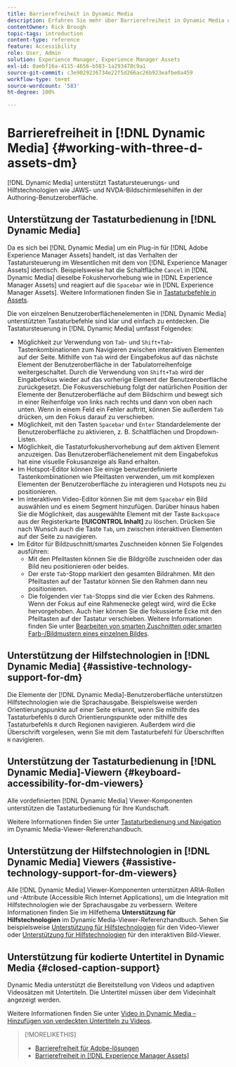 ```yaml
---
title: Barrierefreiheit in Dynamic Media
description: Erfahren Sie mehr über Barrierefreiheit in Dynamic Media und Dynamic Media-Viewern.
contentOwner: Rick Brough
topic-tags: introduction
content-type: reference
feature: Accessibility
role: User, Admin
solution: Experience Manager, Experience Manager Assets
exl-id: 0aebf16a-4115-4656-b583-1a293478c9a1
source-git-commit: c3e9029236734e22f5d266ac26b923eafbe0a459
workflow-type: tm+mt
source-wordcount: '583'
ht-degree: 100%

---
```


# Barrierefreiheit in [!DNL Dynamic Media] {#working-with-three-d-assets-dm}

[!DNL Dynamic Media] unterstützt Tastatursteuerungs- und Hilfstechnologien wie JAWS- und NVDA-Bildschirmlesehilfen in der Authoring-Benutzeroberfläche.

## Unterstützung der Tastaturbedienung in [!DNL Dynamic Media]

Da es sich bei [!DNL Dynamic Media] um ein Plug-in für [!DNL Adobe Experience Manager Assets] handelt, ist das Verhalten der Tastatursteuerung im Wesentlichen mit dem von [!DNL Experience Manager Assets] identisch. Beispielsweise hat die Schaltfläche `Cancel` in [!DNL Dynamic Media] dieselbe Fokushervorhebung wie in [!DNL Experience Manager Assets] und reagiert auf die `Spacebar` wie in [!DNL Experience Manager Assets]. Weitere Informationen finden Sie in [Tastaturbefehle in Assets](/help/assets/accessibility.md#keyboard-shortcuts).

Die von einzelnen Benutzeroberflächenelementen in [!DNL Dynamic Media] unterstützten Tastaturbefehle sind klar und einfach zu entdecken. Die Tastatursteuerung in [!DNL Dynamic Media] umfasst Folgendes:

* Möglichkeit zur Verwendung von `Tab`- und `Shift+Tab`-Tastenkombinationen zum Navigieren zwischen interaktiven Elementen auf der Seite.
Mithilfe von `Tab` wird der Eingabefokus auf das nächste Element der Benutzeroberfläche in der Tabulatorreihenfolge weitergeschaltet. Durch die Verwendung von `Shift+Tab` wird der Eingabefokus wieder auf das vorherige Element der Benutzeroberfläche zurückgesetzt.
Die Fokusverschiebung folgt der natürlichen Position der Elemente der Benutzeroberfläche auf dem Bildschirm und bewegt sich in einer Reihenfolge von links nach rechts und dann von oben nach unten. Wenn in einem Feld ein Fehler auftritt, können Sie außerdem `Tab` drücken, um den Fokus darauf zu verschieben.
* Möglichkeit, mit den Tasten `Spacebar` und `Enter` Standardelemente der Benutzeroberfläche zu aktivieren, z. B. Schaltflächen und Dropdown-Listen.
* Möglichkeit, die Tastaturfokushervorhebung auf dem aktiven Element anzuzeigen. Das Benutzeroberflächenelement mit dem Eingabefokus hat eine visuelle Fokusanzeige als Rand erhalten.
* Im Hotspot-Editor können Sie einige benutzerdefinierte Tastenkombinationen wie Pfeiltasten verwenden, um mit komplexen Elementen der Benutzeroberfläche zu interagieren und Hotspots neu zu positionieren.
* Im interaktiven Video-Editor können Sie mit dem `Spacebar` ein Bild auswählen und es einem Segment hinzufügen. Darüber hinaus haben Sie die Möglichkeit, das ausgewählte Element mit der Taste `Backspace` aus der Registerkarte **[!UICONTROL Inhalt]** zu löschen. Drücken Sie nach Wunsch auch die Taste `Tab`, um zwischen interaktiven Elementen auf der Seite zu navigieren.
* Im Editor für Bildzuschnitt/smartes Zuschneiden können Sie Folgendes ausführen:
   * Mit den Pfeiltasten können Sie die Bildgröße zuschneiden oder das Bild neu positionieren oder beides.
   * Der erste `Tab`-Stopp markiert den gesamten Bildrahmen. Mit den Pfeiltasten auf der Tastatur können Sie den Rahmen dann neu positionieren.
   * Die folgenden vier `Tab`-Stopps sind die vier Ecken des Rahmens. Wenn der Fokus auf eine Rahmenecke gelegt wird, wird die Ecke hervorgehoben. Auch hier können Sie die fokussierte Ecke mit den Pfeiltasten auf der Tastatur verschieben.
Weitere Informationen finden Sie unter [Bearbeiten von smarten Zuschnitten oder smarten Farb-/Bildmustern eines einzelnen Bildes](/help/assets/image-profiles.md#editing-the-smart-crop-or-smart-swatch-of-a-single-image).

<!-- Keyboarding is the same because Dynamic Media is using the same UI library (Coral 3 (AEM 6.5) or Coral Spectrum (in Skyline)) as entire AEM Assets.  -->

<!-- In the Hotspot editor, Dynamic Media lets you use arrow keys to control the position of a hot spot. See [Carousel Banners](/help/assets/dynamic-media/carousel-banners.md#adding-hotspots-or-image-maps-to-an-image-banner) or [Interactive Images](/help/assets/dynamic-media/interactive-images.md#adding-hotspots-to-an-image-banner)  -->

<!-- I think we should definitely mention this in the DM-specific area of documentation for keyboard support. -->

<!-- I would not get into much of details of specific keyboard support logic of these editors. One of the reasons - chances are that accessibility support will receive Phase2-like attention, with more holistic approach. -->

## Unterstützung der Hilfstechnologien in [!DNL Dynamic Media] {#assistive-technology-support-for-dm}

Die Elemente der [!DNL Dynamic Media]-Benutzeroberfläche unterstützen Hilfstechnologien wie die Sprachausgabe. Beispielsweise werden Orientierungspunkte auf einer Seite erkannt, wenn Sie mithilfe des Tastaturbefehls `D` durch Orientierungspunkte oder mithilfe des Tastaturbefehls `R` durch Regionen navigieren. Außerdem wird die Überschrift vorgelesen, wenn Sie mit dem Tastaturbefehl für Überschriften `H` navigieren.

## Unterstützung der Tastaturbedienung in [!DNL Dynamic Media]-Viewern {#keyboard-accessibility-for-dm-viewers}

Alle vordefinierten [!DNL Dynamic Media] Viewer-Komponenten unterstützen die Tastaturbedienung für Ihre Kundschaft.

Weitere Informationen finden Sie unter [Tastaturbedienung und Navigation](https://experienceleague.adobe.com/docs/dynamic-media-developer-resources/library/c-keyboard-accessibility.html?lang=de) im Dynamic Media-Viewer-Referenzhandbuch.

## Unterstützung der Hilfstechnologien in [!DNL Dynamic Media] Viewers {#assistive-technology-support-for-dm-viewers}

Alle [!DNL Dynamic Media] Viewer-Komponenten unterstützen ARIA-Rollen und -Attribute (Accessible Rich Internet Applications), um die Integration mit Hilfstechnologien wie der Sprachausgabe zu verbessern.
Weitere Informationen finden Sie im Hilfethema **Unterstützung für Hilfstechnologien** im Dynamic Media-Viewer-Referenzhandbuch. Sehen Sie beispielsweise [Unterstützung für Hilfstechnologien](https://experienceleague.adobe.com/docs/dynamic-media-developer-resources/library/viewers-aem-assets-dmc/video/r-html5-video-viewer-20-assistive.html?lang=de) für den Video-Viewer oder [Unterstützung für Hilfstechnologien](https://experienceleague.adobe.com/docs/dynamic-media-developer-resources/library/viewers-for-aem-assets-only/interactive-images/c-html5-aem-interactive-image-assistive.html?lang=de#viewers-for-aem-assets-only) für den interaktiven Bild-Viewer.

## Unterstützung für kodierte Untertitel in Dynamic Media {#closed-caption-support}

Dynamic Media unterstützt die Bereitstellung von Videos und adaptiven Videosätzen mit Untertiteln. Die Untertitel müssen über dem Videoinhalt angezeigt werden.

Weitere Informationen finden Sie unter [Video in Dynamic Media – Hinzufügen von verdeckten Untertiteln zu Videos](/help/assets/video.md#adding-captions-to-video).

>[!MORELIKETHIS]
>
>* [Barrierefreiheit für Adobe-lösungen](https://www.adobe.com/accessibility.html)
>* [Barrierefreiheit in [!DNL Experience Manager Assets]](/help/assets/accessibility.md)
